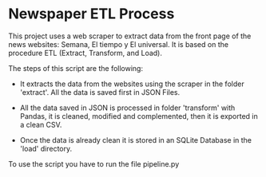 # Newspaper ETL Process

This project uses a web scraper to extract data from the front page of the news websites: Semana, El tiempo y El universal. It is based on the procedure ETL (Extract, Transform, and Load).

The steps of this script are the following:

* It extracts the data from the websites using the scraper in the folder 'extract'. All the data is saved first in JSON Files.

* All the data saved in JSON is processed in folder 'transform' with Pandas, it is cleaned, modified and complemented, then it is exported in a clean CSV.

* Once the data is already clean it is stored in an SQLite Database in the 'load' directory.

To use the script you have to run the file pipeline.py
